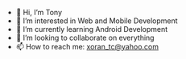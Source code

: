 - 👋 Hi, I’m Tony
- 👀 I’m interested in Web and Mobile Development
- 🌱 I’m currently learning Android Development
- 💞️ I’m looking to collaborate on everything
- 📫 How to reach me: xoran_tc@yahoo.com

<!---
xorantc/xorantc is a ✨ special ✨ repository because its `README.md` (this file) appears on your GitHub profile.
You can click the Preview link to take a look at your changes.
--->
